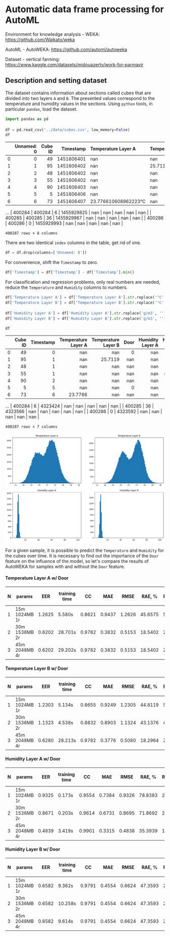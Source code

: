 # Automatic data frame processing for AutoML

Environment for knowledge analysis - WEKA:
https://github.com/Waikato/weka

AutoML - AutoWEKA:
https://github.com/automl/autoweka

Dataset - vertical farming:
https://www.kaggle.com/datasets/midouazerty/work-for-parmavir

## Description and setting dataset

The dataset contains information about sections called cubes that are divided into two layers `A` and `B`.
The presented values ​​correspond to the temperature and humidity values ​​in the sections.
Using `python` tools, in particular `pandas`, load the dataset.

```python
import pandas as pd

df = pd.read_csv('../data/cubes.csv', low_memory=False)
df
```

|        |   Unnamed: 0 |   Cube ID |   Timestamp | Temperature Layer A   | Temperature Layer B   |   Door | Humidity Layer A       | Humidity Layer B       |
|-------:|-------------:|----------:|------------:|:----------------------|:----------------------|-------:|:-----------------------|:-----------------------|
|      0 |            0 |        49 |  1451606401 | nan                   | nan                   |      0 | nan                    | nan                    |
|      1 |            1 |        95 |  1451606402 | nan                   | 25.711898671792053°C  |    nan | nan                    | nan                    |
|      2 |            2 |        48 |  1451606402 | nan                   | nan                   |    nan | nan                    | nan                    |
|      3 |            3 |        55 |  1451606402 | nan                   | nan                   |    nan | nan                    | 8.594411333817883g/m3  |
|      4 |            4 |        90 |  1451606403 | nan                   | nan                   |    nan | nan                    | nan                    |
|      5 |            5 |         5 |  1451606406 | nan                   | nan                   |      0 | nan                    | nan                    |
|      6 |            6 |        73 |  1451606407 | 23.776610608962223°C  | nan                   |    nan | nan                    | nan                    |
...
| 400284 |       400284 |         6 |  1455929825 | nan                   | nan                   |    nan | nan                    | nan                    |
| 400285 |       400285 |        36 |  1455929967 | nan                   | nan                   |    nan | nan                    | nan                    |
| 400286 |       400286 |         0 |  1455929993 | nan                   | nan                   |    nan | nan                    | nan                    |

```
400287 rows × 8 columns
```

There are two identical `index` columns in the table, get rid of one.

```python
df = df.drop(columns=['Unnamed: 0'])
```

For convenience, shift the `Timestamp` to zero.

```python
df['Timestamp'] = df['Timestamp'] - df['Timestamp'].min()
```

For classification and regression problems, only real numbers are needed, reduce the `Temperature` and `Humidity` columns to numbers.

```python
df['Temperature Layer A'] = df['Temperature Layer A'].str.replace('°C', '')
df['Temperature Layer B'] = df['Temperature Layer B'].str.replace('°C', '')

df['Humidity Layer A'] = df['Humidity Layer A'].str.replace('g/m3', '')
df['Humidity Layer B'] = df['Humidity Layer B'].str.replace('g/m3', '')
```

```python
df
```

|        |   Cube ID |   Timestamp |   Temperature Layer A |   Temperature Layer B |   Door |   Humidity Layer A |   Humidity Layer B |
|-------:|----------:|------------:|----------------------:|----------------------:|-------:|-------------------:|-------------------:|
|      0 |        49 |           0 |              nan      |              nan      |      0 |          nan       |          nan       |
|      1 |        95 |           1 |              nan      |               25.7119 |    nan |          nan       |          nan       |
|      2 |        48 |           1 |              nan      |              nan      |    nan |          nan       |          nan       |
|      3 |        55 |           1 |              nan      |              nan      |    nan |          nan       |            8.59441 |
|      4 |        90 |           2 |              nan      |              nan      |    nan |          nan       |          nan       |
|      5 |         5 |           5 |              nan      |              nan      |      0 |          nan       |          nan       |
|      6 |        73 |           6 |               23.7766 |              nan      |    nan |          nan       |          nan       |
...
| 400284 |         6 |     4323424 |              nan      |              nan      |    nan |          nan       |          nan       |
| 400285 |        36 |     4323566 |              nan      |              nan      |    nan |          nan       |          nan       |
| 400286 |         0 |     4323592 |              nan      |              nan      |    nan |          nan       |          nan       |

```
400287 rows × 7 columns
```

![plot](./img/hist1.jpg)

For a given sample, it is possible to predict the `Temperature` and `Humidity` for the cubes over time.
It is necessary to find out the importance of the `Door` feature on the influence of the model,
so let's compare the results of AutoWEKA for samples with and without the `Door` feature.

#### Temperature Layer A w/ Door
| N | params        | EER    | training time  | CC     | MAE    | RMSE   | RAE, %  | RRSE, % | Total of cfg | best classifier   |
| - | ------------- | ------ | -------------- | ------ | ------ | ------ | ------- | ------- | ------------ | ----------------- |
| 1 | 15m 1024MB 1r | 1.2625 |  5.580s        | 0.8621 | 0.9437 | 1.2626 | 45.6575 | 51.5778 | 26           | AttributeSelected |
| 2 | 30m 1536MB 2r | 0.6202 | 28.701s        | 0.9782 | 0.3832 | 0.5153 | 18.5402 | 21.0499 | 43           | RandomForest      |
| 3 | 45m 2048MB 4r | 0.6202 | 29.202s        | 0.9782 | 0.3832 | 0.5153 | 18.5402 | 21.0499 | 107          | RandomForest      |

#### Temperature Layer B w/ Door
| N | params        | EER    | training time  | CC     | MAE    | RMSE   | RAE, %  | RRSE, % | Total of cfg | best classifier   |
| - | ------------- | ------ | -------------- | ------ | ------ | ------ | ------- | ------- | ------------ | ----------------- |
| 1 | 15m 1024MB 1r | 1.2303 |  5.134s        | 0.8655 | 0.9249 | 1.2305 | 44.8119 | 50.9741 | 29           | AttributeSelected |
| 2 | 30m 1536MB 2r | 1.1323 |  4.538s        | 0.8832 | 0.8903 | 1.1324 | 43.1376 | 46.9077 | 60           | REPTree           |
| 3 | 45m 2048MB 4r | 0.6280 | 28.213s        | 0.9782 | 0.3776 | 0.5080 | 18.2964 | 21.0446 | 126          | RandomForest      |

#### Humidity Layer A w/ Door
| N | params        | EER    | training time  | CC     | MAE    | RMSE   | RAE, %  | RRSE, % | Total of cfg | best classifier   |
| - | ------------- | ------ | -------------- | ------ | ------ | ------ | ------- | ------- | ------------ | ----------------- |
| 1 | 15m 1024MB 1r | 0.9325 |  0.173s        | 0.9554 | 0.7384 | 0.9326 | 78.8383 | 29.5282 | 92           | IBk               |
| 2 | 30m 1536MB 2r | 0.8671 |  0.203s        | 0.9614 | 0.6731 | 0.8695 | 71.8692 | 27.5321 | 186          | REPTree           |
| 3 | 45m 2048MB 4r | 0.4839 |  3.419s        | 0.9901 | 0.3315 | 0.4838 | 35.3939 | 15.3191 | 272          | RandomForest      |

#### Humidity Layer B w/ Door
| N | params        | EER    | training time  | CC     | MAE    | RMSE   | RAE, %  | RRSE, % | Total of cfg | best classifier   |
| - | ------------- | ------ | -------------- | ------ | ------ | ------ | ------- | ------- | ------------ | ----------------- |
| 1 | 15m 1024MB 1r | 0.6582 |  9.362s        | 0.9791 | 0.4554 | 0.6624 | 47.3593 | 20.8447 | 89           | RandomForest      |
| 2 | 30m 1536MB 2r | 0.6582 | 10.258s        | 0.9791 | 0.4554 | 0.6624 | 47.3593 | 20.8447 | 171          | RandomForest      |
| 3 | 45m 2048MB 4r | 0.6582 |  9.614s        | 0.9791 | 0.4554 | 0.6624 | 47.3593 | 20.8447 | 268          | RandomForest      |